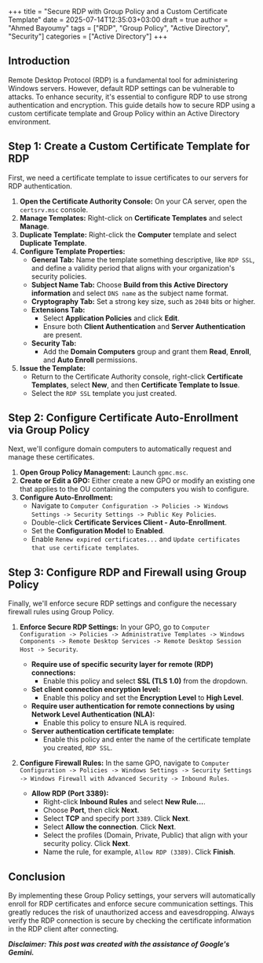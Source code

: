 +++
title = "Secure RDP with Group Policy and a Custom Certificate Template"
date = 2025-07-14T12:35:03+03:00
draft = true
author = "Ahmed Bayoumy"
tags = ["RDP", "Group Policy", "Active Directory", "Security"]
categories = ["Active Directory"]
+++

## Introduction

Remote Desktop Protocol (RDP) is a fundamental tool for administering Windows servers. However, default RDP settings can be vulnerable to attacks. To enhance security, it's essential to configure RDP to use strong authentication and encryption. This guide details how to secure RDP using a custom certificate template and Group Policy within an Active Directory environment.

## Step 1: Create a Custom Certificate Template for RDP

First, we need a certificate template to issue certificates to our servers for RDP authentication.

1.  **Open the Certificate Authority Console:** On your CA server, open the `certsrv.msc` console.
2.  **Manage Templates:** Right-click on **Certificate Templates** and select **Manage**.
3.  **Duplicate Template:** Right-click the **Computer** template and select **Duplicate Template**.
4.  **Configure Template Properties:**
    *   **General Tab:** Name the template something descriptive, like `RDP SSL`, and define a validity period that aligns with your organization's security policies.
    *   **Subject Name Tab:** Choose **Build from this Active Directory information** and select `DNS name` as the subject name format.
    *   **Cryptography Tab:** Set a strong key size, such as `2048` bits or higher.
    *   **Extensions Tab:**
        *   Select **Application Policies** and click **Edit**.
        *   Ensure both **Client Authentication** and **Server Authentication** are present.
    *   **Security Tab:**
        *   Add the **Domain Computers** group and grant them **Read**, **Enroll**, and **Auto Enroll** permissions.
5.  **Issue the Template:**
    *   Return to the Certificate Authority console, right-click **Certificate Templates**, select **New**, and then **Certificate Template to Issue**.
    *   Select the `RDP SSL` template you just created.

## Step 2: Configure Certificate Auto-Enrollment via Group Policy

Next, we'll configure domain computers to automatically request and manage these certificates.

1.  **Open Group Policy Management:** Launch `gpmc.msc`.
2.  **Create or Edit a GPO:** Either create a new GPO or modify an existing one that applies to the OU containing the computers you wish to configure.
3.  **Configure Auto-Enrollment:**
    *   Navigate to `Computer Configuration -> Policies -> Windows Settings -> Security Settings -> Public Key Policies`.
    *   Double-click **Certificate Services Client - Auto-Enrollment**.
    *   Set the **Configuration Model** to **Enabled**.
    *   Enable `Renew expired certificates...` and `Update certificates that use certificate templates`.

## Step 3: Configure RDP and Firewall using Group Policy

Finally, we'll enforce secure RDP settings and configure the necessary firewall rules using Group Policy.

1.  **Enforce Secure RDP Settings:**
    In your GPO, go to `Computer Configuration -> Policies -> Administrative Templates -> Windows Components -> Remote Desktop Services -> Remote Desktop Session Host -> Security`.

    *   **Require use of specific security layer for remote (RDP) connections:**
        *   Enable this policy and select **SSL (TLS 1.0)** from the dropdown.
    *   **Set client connection encryption level:**
        *   Enable this policy and set the **Encryption Level** to **High Level**.
    *   **Require user authentication for remote connections by using Network Level Authentication (NLA):**
        *   Enable this policy to ensure NLA is required.
    *   **Server authentication certificate template:**
        *   Enable this policy and enter the name of the certificate template you created, `RDP SSL`.

2.  **Configure Firewall Rules:**
    In the same GPO, navigate to `Computer Configuration -> Policies -> Windows Settings -> Security Settings -> Windows Firewall with Advanced Security -> Inbound Rules`.

    *   **Allow RDP (Port 3389):**
        *   Right-click **Inbound Rules** and select **New Rule...**.
        *   Choose **Port**, then click **Next**.
        *   Select **TCP** and specify port `3389`. Click **Next**.
        *   Select **Allow the connection**. Click **Next**.
        *   Select the profiles (Domain, Private, Public) that align with your security policy. Click **Next**.
        *   Name the rule, for example, `Allow RDP (3389)`. Click **Finish**.

## Conclusion

By implementing these Group Policy settings, your servers will automatically enroll for RDP certificates and enforce secure communication settings. This greatly reduces the risk of unauthorized access and eavesdropping. Always verify the RDP connection is secure by checking the certificate information in the RDP client after connecting.

***Disclaimer: This post was created with the assistance of Google's Gemini.***
